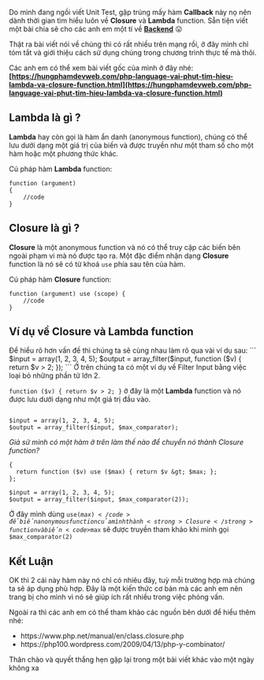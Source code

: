 Do mình đang ngồi viết Unit Test, gặp trúng mấy hàm <strong>Callback</strong> này nọ nên dành thời gian tìm hiểu luôn về <strong>Closure</strong> và <strong>Lambda</strong> function. Sẵn tiện viết một bài chia sẽ cho các anh em một tí về <strong><a href="https://hungphamdevweb.com/category/coding-tips/back-end">Backend</a></strong>  :stuck_out_tongue:

Thật ra bài viết nói về chúng thì có rất nhiều trên mạng rồi, ở đây mình chỉ tóm tắt và giới thiệu cách sử dụng chúng trong chương trình thực tế mà thôi.

Các anh em có thể xem bài viết gốc của mình ở đây nhé:
**[https://hungphamdevweb.com/php-language-vai-phut-tim-hieu-lambda-va-closure-function.html](https://hungphamdevweb.com/php-language-vai-phut-tim-hieu-lambda-va-closure-function.html)**

<h2>Lambda là gì ?</h2>
<strong>Lambda</strong> hay còn gọi là hàm ẩn danh (anonymous function), chúng có thể lưu dưới dạng một giá trị của biến và được truyền như một tham số cho một hàm hoặc một phương thức khác.

Cú pháp hàm <strong>Lambda</strong> function:
```
function (argument)
{
    //code
}
```
<h2>Closure là gì ?</h2>
<strong>Closure</strong> là một anonymous function và nó có thể truy cập các biến bên ngoài phạm vi mà nó được tạo ra. Một đặc điểm nhận dạng <strong>Closure</strong> function là nó sẽ có từ khoá <code>use</code> phía sau tên của hàm.

Cú pháp hàm <strong>Closure</strong> function:
```
function (argument) use (scope) {
    //code
}
```
<h2>Ví dụ về Closure và Lambda function</h2>
Để hiểu rõ hơn vấn đề thì chúng ta sẽ cùng nhau làm rõ qua vài ví dụ sau:
```
$input = array(1, 2, 3, 4, 5);
$output = array_filter($input, function ($v) { return $v &gt; 2; });
```
Ở trên chúng ta có một ví dụ về Filter Input bằng việc loại bỏ những phần tử lớn 2.

<code>function ($v) { return $v &gt; 2; }</code> ở đây là một <strong>Lambda</strong> function và nó được lưu dưới dạng như một giá trị đầu vào.
```$max_comparator = function ($v) { return $v &gt; 2; };

$input = array(1, 2, 3, 4, 5);
$output = array_filter($input, $max_comparator);
```
<em>Giả sử mình có một hàm ở trên làm thế nào để chuyển nó thành Closure function?</em>
```$max_comparator = function ($max)
{
  return function ($v) use ($max) { return $v &gt; $max; };
};

$input = array(1, 2, 3, 4, 5);
$output = array_filter($input, $max_comparator(2));
```
Ở đây mình dùng <code>use($max)</code> để biến anonymous function của mình thành <strong>Closure</strong> function và biến <code>$max</code> sẽ được truyền tham khảo khi mình gọi <code>$max_comparator(2)</code>
<h2>Kết Luận</h2>
OK thì 2 cái này hàm này nó chỉ có nhiêu đây, tuỳ mỗi trường hợp mà chúng ta sẽ áp dụng phù hợp. Đây là một kiến thức cơ bản mà các anh em nên trang bị cho mình vì nó sẽ giúp ích rất nhiều trong việc phỏng vấn.

Ngoài ra thì các anh em có thể tham khảo các nguồn bên dưới để hiểu thêm nhé:
<ul>
 	<li>https://www.php.net/manual/en/class.closure.php</li>
 	<li>https://php100.wordpress.com/2009/04/13/php-y-combinator/</li>
</ul>
Thân chào và quyết thắng hẹn gặp lại trong một bài viết khác vào một ngày không xa